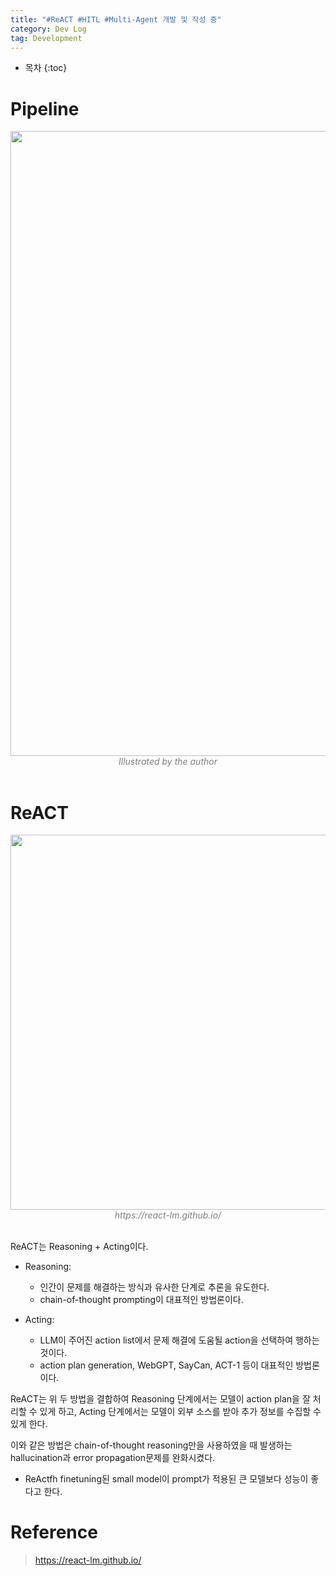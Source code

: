 ```yaml
---
title: "#ReACT #HITL #Multi-Agent 개발 및 작성 중"
category: Dev Log
tag: Development
---
```








* 목차
{:toc}











# Pipeline 

<center><img width="1000" src="https://github.com/user-attachments/assets/19a4fe70-6769-4d1c-a576-e776e39f74a0"></center>
<center><em style="color:gray;">Illustrated by the author</em></center><br>

# ReACT 

<center><img width="600" src="https://github.com/user-attachments/assets/3d8d145b-b4e2-4397-81cd-fc67eee3b086"></center>
<center><em style="color:gray;">https://react-lm.github.io/</em></center><br>

ReACT는 Reasoning + Acting이다.

- Reasoning:
  - 인간이 문제를 해결하는 방식과 유사한 단계로 추론을 유도한다.
  - chain-of-thought prompting이 대표적인 방법론이다.

- Acting:
  - LLM이 주어진 action list에서 문제 해결에 도움될 action을 선택하여 행하는 것이다.
  - action plan generation, WebGPT, SayCan, ACT-1 등이 대표적인 방법론이다.

ReACT는 위 두 방법을 결합하여 Reasoning 단계에서는 모델이 action plan을 잘 처리할 수 있게 하고, Acting 단계에서는 모델이 외부 소스를 받아 추가 정보를 수집할 수 있게 한다.

이와 같은 방법은 chain-of-thought reasoning만을 사용하였을 때 발생하는 hallucination과 error propagation문제를 완화시켰다. 

+ ReActfh finetuning된 small model이 prompt가 적용된 큰 모델보다 성능이 좋다고 한다.


# Reference

> https://react-lm.github.io/
